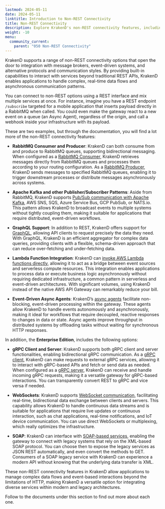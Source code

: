 ```yaml
---
lastmod: 2024-05-11
date: 2024-05-11
linktitle: Introduction to Non-REST Connectivity
title: Non-REST Connectivity
description: Explore KrakenD's non-REST connectivity features, including RabbitMQ integration, GraphQL, Lambda functions, event-driven async agents, and AMQP support.
weight: -10
menu:
  community_current:
    parent: "050 Non-REST Connectivity"
---
```


KrakenD supports a range of non-REST connectivity options that open the door to integration with message brokers, event-driven systems, and alternative protocols and communication styles. By providing built-in capabilities to interact with services beyond traditional REST APIs, KrakenD enables applications to handle complex, real-time data flows and asynchronous communication patterns.

You can connect to non-REST options using a REST interface and mix multiple services at once. For instance, imagine you have a REST endpoint `/subscribe`  targeted for a mobile application that inserts payload directly in a RabbitMQ when called. You could even make the gateway react to a new event on a queue (an Async Agent), regardless of the origin, and call a webhook inside your infrastructure with its payload.

These are two examples, but through the documentation, you will find a lot more of the non-REST connectivity features:

- **RabbitMQ Consumer and Producer**: KrakenD can both consume from and produce to RabbitMQ queues, supporting bidirectional messaging. When configured as a [RabbitMQ Consumer](/docs/backends/amqp-consumer/), KrakenD retrieves messages directly from RabbitMQ queues and processes them according to your routing configuration. As a [RabbitMQ Producer](/docs/backends/amqp-producer/), KrakenD sends messages to specified RabbitMQ queues, enabling it to trigger downstream processes or distribute messages asynchronously across systems.

- **Apache Kafka and other Publisher/Subscriber Patterns**: Aside from RabbitMQ, KrakenD supports [Pub/Sub communication with Apache Kafka](/docs/backends/pubsub/), AWS SNS, SQS, Azure Service Bus, GCP PubSub, or NATS.io. This pattern allows KrakenD to broadcast events to multiple systems without tightly coupling them, making it suitable for applications that require distributed, event-driven workflows.

- **GraphQL Support**: In addition to REST, KrakenD offers support for [GraphQL](/docs/backends/graphql/), allowing API clients to request precisely the data they need. With GraphQL, KrakenD is an efficient aggregator for complex data queries, providing clients with a flexible, schema-driven approach that can reduce over-fetching and under-fetching data.

- **Lambda Function Integration**: KrakenD can [invoke AWS Lambda functions directly](/docs/backends/lambda/), allowing it to act as a bridge between event sources and serverless compute resources. This integration enables applications to process data or execute business logic asynchronously without requiring dedicated infrastructure, a common pattern in serverless and event-driven architectures. With significant volumes, using KrakenD instead of the native AWS API Gateway can remarkably reduce your bill.

- **Event-Driven Async Agents**: KrakenD’s [async agents](/docs/async/) facilitate non-blocking, event-driven processing within the gateway. These agents allow KrakenD to handle events autonomously and asynchronously, making it ideal for workflows that require decoupled, reactive responses to changes in data or state. Async agents improve throughput in distributed systems by offloading tasks without waiting for synchronous HTTP responses.

In addition, the **Enterprise Edition**, includes the following options:

- **gRPC Client and Server**: KrakenD supports both gRPC client and server functionalities, enabling bidirectional gRPC communication. As a [gRPC client](/docs/enterprise/backends/grpc/), KrakenD can make requests to external gRPC services, allowing it to interact with gRPC-based APIs and fetch or send data as needed. When configured as a [gRPC server](/docs/enterprise/grpc/server/), KrakenD can receive and handle incoming gRPC requests, making it a versatile gateway for gRPC-based interactions. You can transparently convert REST to gRPC and vice versa if needed.

- **WebSockets**: KrakenD supports [WebSocket communication](/docs/enterprise/websockets/), facilitating real-time, bidirectional data exchange between clients and servers. This capability allows KrakenD to handle continuous data streams and is suitable for applications that require live updates or continuous interaction, such as chat applications, real-time notifications, and IoT device communication. You can use direct WebSockets or multiplexing, which really optimizes the infrastructure.

- **SOAP**: KrakenD can interface with [SOAP-based services](/docs/enterprise/backends/soap/), enabling the gateway to connect with legacy systems that rely on the XML-based SOAP protocol. You can choose then to expose the legacy services as JSON REST automatically, and even convert the methods to GET. Consumers of a SOAP legacy service with KrakenD can experience a modern API without knowing that the underlying data transfer is XML.

These non-REST connectivity features in KrakenD allow applications to manage complex data flows and event-based interactions beyond the limitations of HTTP, making KrakenD a versatile option for integrating diverse services within modern and legacy architectures.

Follow to the documents under this section to find out more about each one.

